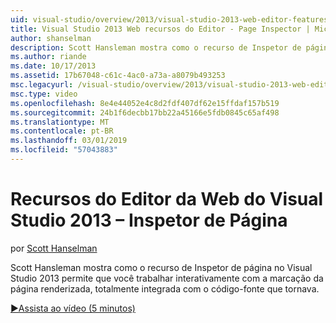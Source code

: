 ```yaml
---
uid: visual-studio/overview/2013/visual-studio-2013-web-editor-features-page-inspector
title: Visual Studio 2013 Web recursos do Editor - Page Inspector | Microsoft Docs
author: shanselman
description: Scott Hansleman mostra como o recurso de Inspetor de página no Visual Studio 2013 permite que você trabalhar interativamente com a marcação da página renderizada, w totalmente integrada...
ms.author: riande
ms.date: 10/17/2013
ms.assetid: 17b67048-c61c-4ac0-a73a-a8079b493253
msc.legacyurl: /visual-studio/overview/2013/visual-studio-2013-web-editor-features-page-inspector
msc.type: video
ms.openlocfilehash: 8e4e44052e4c8d2fdf407df62e15ffdaf157b519
ms.sourcegitcommit: 24b1f6decbb17bb22a45166e5fdb0845c65af498
ms.translationtype: MT
ms.contentlocale: pt-BR
ms.lasthandoff: 03/01/2019
ms.locfileid: "57043883"
---
```

<a name="visual-studio-2013-web-editor-features---page-inspector"></a>Recursos do Editor da Web do Visual Studio 2013 – Inspetor de Página
====================
por [Scott Hanselman](https://github.com/shanselman)

Scott Hansleman mostra como o recurso de Inspetor de página no Visual Studio 2013 permite que você trabalhar interativamente com a marcação da página renderizada, totalmente integrada com o código-fonte que tornava.

[&#9654;Assista ao vídeo (5 minutos)](https://channel9.msdn.com/Blogs/ASP-NET-Site-Videos/visual-studio-2013-web-editor-features-page-inspector)
